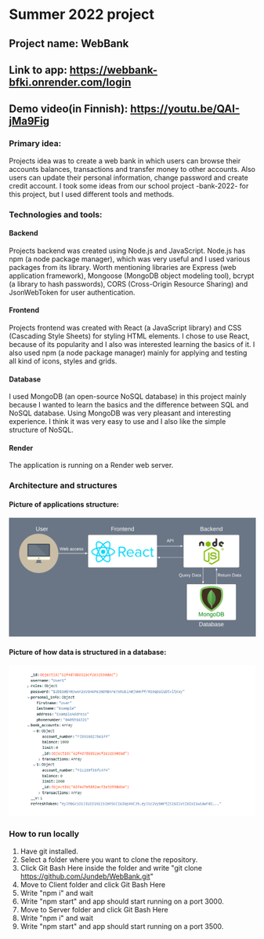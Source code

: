 # Summer 2022 project

## Project name: WebBank

## Link to app: https://webbank-bfki.onrender.com/login

## Demo video(in Finnish): https://youtu.be/QAI-jMa9Fig

### Primary idea: 
Projects idea was to create a web bank in which users can browse their accounts balances, transactions and transfer money to other accounts. Also users can update their personal information, change password and create credit account. I took some ideas from our school project -bank-2022- for this project, but I used different tools and methods.

### Technologies and tools:

#### Backend
Projects backend was created using Node.js and JavaScript. Node.js has npm (a node package manager), which was very useful and I used various packages from its library. Worth mentioning libraries are Express (web application framework), Mongoose (MongoDB object modeling tool), bcrypt (a library to hash passwords), CORS (Cross-Origin Resource Sharing) and JsonWebToken for user authentication.

#### Frontend
Projects frontend was created with React (a JavaScript library) and CSS (Cascading Style Sheets) for styling HTML elements. I chose to use React, because of its popularity and I also was interested learning the basics of it. I also used npm (a node package manager) mainly for applying and testing all kind of icons, styles and grids.

#### Database
I used MongoDB (an open-source NoSQL database) in this project mainly because I wanted to learn the basics and the difference between SQL and NoSQL database. Using MongoDB was very pleasant and interesting experience. I think it was very easy to use and I also like the simple structure of NoSQL.

#### Render
The application is running on a Render web server.



### Architecture and structures

#### Picture of applications structure:
![](Images/Structure.png)

#### Picture of how data is structured in a database:
![](Images/MongoDB.png)



### How to run locally
1. Have git installed.
2. Select a folder where you want to clone the repository.
3. Click Git Bash Here inside the folder and write "git clone https://github.com/Jundeb/WebBank.git"
4. Move to Client folder and click Git Bash Here
5. Write "npm i" and wait
6. Write "npm start" and app should start running on a port 3000.
7. Move to Server folder and click Git Bash Here
8. Write "npm i" and wait
9. Write "npm start" and app should start running on a port 3500.

